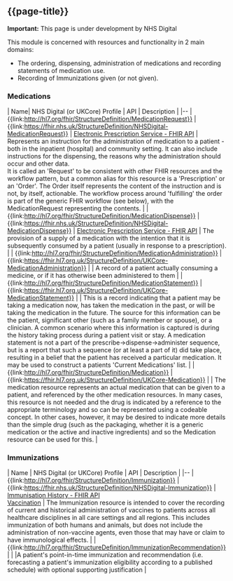## {{page-title}}

  <div markdown="span" class="alert alert-warning" role="alert"><i class="fa fa-warning"></i><b> Important:</b> This page is under development by NHS Digital</div>

This module is concerned with resources and functionality in 2 main domains:

- The ordering, dispensing, administration of medications and recording statements of medication use.
- Recording of Immunizations given (or not given).


### Medications 

| Name| NHS Digital (or UKCore) Profile |	API |	Description |
|--
| {{link:http://hl7.org/fhir/StructureDefinition/MedicationRequest}} |	{{link:https://fhir.nhs.uk/StructureDefinition/NHSDigital-MedicationRequest}}	| [Electronic Prescription Service - FHIR API](https://digital.nhs.uk/developer/api-catalogue/electronic-prescription-service-fhir) | Represents an instruction for the administration of medication to a patient - both in the inpatient (hospital) and community setting. It can also include instructions for the dispensing, the reasons why the administration should occur and other data. <br/> It is called an 'Request' to be consistent with other FHIR resources and the workflow pattern, but a common alias for this resource is a 'Prescription' or an 'Order'. The Order itself represents the content of the instruction and is not, by itself, actionable. The workflow process around 'fulfilling' the order is part of the generic FHIR workflow (see below), with the MedicationRequest representing the contents. |
| {{link:http://hl7.org/fhir/StructureDefinition/MedicationDispense}} | {{link:https://fhir.nhs.uk/StructureDefinition/NHSDigital-MedicationDispense}}	| [Electronic Prescription Service - FHIR API](https://digital.nhs.uk/developer/api-catalogue/electronic-prescription-service-fhir) | The provision of a supply of a medication with the intention that it is subsequently consumed by a patient (usually in response to a prescription). |
| {{link:http://hl7.org/fhir/StructureDefinition/MedicationAdministration}} | {{link:https://fhir.hl7.org.uk/StructureDefinition/UKCore-MedicationAdministration}} | |	A record of a patient actually consuming a medicine, or if it has otherwise been administered to them |
| {{link:http://hl7.org/fhir/StructureDefinition/MedicationStatement}} | {{link:https://fhir.hl7.org.uk/StructureDefinition/UKCore-MedicationStatement}}	| | This is a record indicating that a patient may be taking a medication now, has taken the medication in the past, or will be taking the medication in the future. The source for this information can be the patient, significant other (such as a family member or spouse), or a clinician. A common scenario where this information is captured is during the history taking process during a patient visit or stay. A medication statement is not a part of the prescribe->dispense->administer sequence, but is a report that such a sequence (or at least a part of it) did take place, resulting in a belief that the patient has received a particular medication. It may be used to construct a patients 'Current Medications' list. |
| {{link:http://hl7.org/fhir/StructureDefinition/Medication}} | {{link:https://fhir.hl7.org.uk/StructureDefinition/UKCore-Medication}}	| | The medication resource represents an actual medication that can be given to a patient, and referenced by the other medication resources. In many cases, this resource is not needed and the drug is indicated by a reference to the appropriate terminology and so can be represented using a codeable concept. In other cases, however, it may be desired to indicate more details than the simple drug (such as the packaging, whether it is a generic medication or the active and inactive ingredients) and so the Medication resource can be used for this. |


### Immunizations


| Name | NHS Digital (or UKCore) Profile | API | Description |
|--
| {{link:http://hl7.org/fhir/StructureDefinition/Immunization}} | {{link:https://fhir.nhs.uk/StructureDefinition/NHSDigital-Immunization}}	| [Immunisation History - FHIR API](https://digital.nhs.uk/developer/api-catalogue/immunisation-history-fhir) <br/> [Vaccination](https://digital.nhs.uk/developer/api-catalogue/vaccination) | The Immunization resource is intended to cover the recording of current and historical administration of vaccines to patients across all healthcare disciplines in all care settings and all regions. This includes immunization of both humans and animals, but does not include the administration of non-vaccine agents, even those that may have or claim to have immunological effects. |
| {{link:http://hl7.org/fhir/StructureDefinition/ImmunizationRecommendation}}	| | |A patient's point-in-time immunization and recommendation (i.e. forecasting a patient's immunization eligibility according to a published schedule) with optional supporting justification |